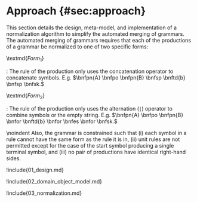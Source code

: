# Approach {#sec:approach}

This section details the design, meta-model, and implementation of a normalization algorithm to simplify the automated merging of grammars. The automated merging of grammars requires that each of the productions of a grammar be normalized to one of two specific forms:

\textmd{$\textit{Form}_1$}

:   The rule of the production only uses the concatenation operator to concatenate symbols. E.g. $\bnfpn{A} \bnfpo \bnfpn{B} \bnfsp \bnftd{b} \bnfsp \bnfsk.$

\textmd{$\textit{Form}_2$}

:   The rule of the production only uses the alternation (`|`) operator to combine symbols or the empty string. E.g. $\bnfpn{A} \bnfpo \bnfpn{B} \bnfor \bnftd{b} \bnfor \bnfes \bnfor \bnfsk.$

\noindent Also, the grammar is constrained such that (i) each symbol in a rule cannot have the same form as the rule it is in, (ii) unit rules are not permitted except for the case of the start symbol producing a single terminal symbol, and (iii) no pair of productions have identical right-hand sides.

!include{01_design.md}

!include{02_domain_object_model.md}

!include{03_normalization.md}

